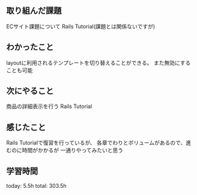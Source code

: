 ## 取り組んだ課題
ECサイト課題について
Rails Tutorial(課題とは関係ないですが)
## わかったこと
 layoutに利用されるテンプレートを切り替えることができる。
 また無効にすることも可能
## 次にやること
 商品の詳細表示を行う
 Rails Tutorial
## 感じたこと
 Rails Tutorialで復習を行っているが、
 各章でわりとボリュームがあるので、進むのに時間がかかるが
 一通りやってみたいと思う
## 学習時間
today: 5.5h
total: 303.5h